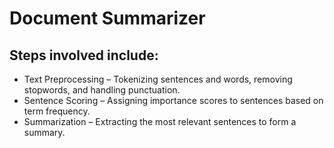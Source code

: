 # Document Summarizer

## Steps involved include:

* Text Preprocessing – Tokenizing sentences and words, removing stopwords, and handling punctuation.
* Sentence Scoring – Assigning importance scores to sentences based on term frequency.
* Summarization – Extracting the most relevant sentences to form a summary.
